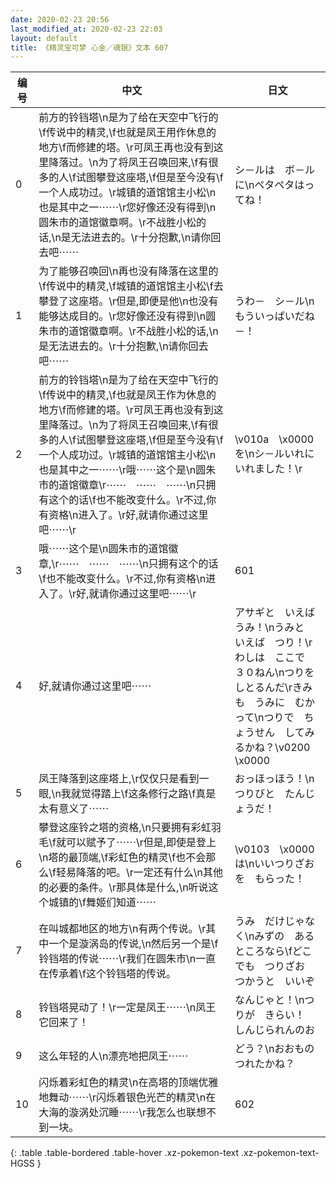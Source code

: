 ```yaml
---
date: 2020-02-23 20:56
last_modified_at: 2020-02-23 22:03
layout: default
title: 《精灵宝可梦 心金／魂银》文本 607
---
```

| 编号 | 中文 | 日文 |
| ---- | ---- | ---- |
| 0 | 前方的铃铛塔\n是为了给在天空中飞行的\f传说中的精灵,\f也就是凤王用作休息的地方\f而修建的塔。\r可凤王再也没有到这里降落过。\n为了将凤王召唤回来,\f有很多的人\f试图攀登这座塔,\f但是至今没有\f一个人成功过。\r城镇的道馆馆主小松\n也是其中之一⋯⋯\r您好像还没有得到\n圆朱市的道馆徽章啊。\r不战胜小松的话,\n是无法进去的。\r十分抱歉,\n请你回去吧⋯⋯ | シ－ルは　ボ－ルに\nペタペタはってね！ |
| 1 | 为了能够召唤回\n再也没有降落在这里的\f传说中的精灵,\f城镇的道馆馆主小松\f去攀登了这座塔。\r但是,即便是他\n也没有能够达成目的。\r您好像还没有得到\n圆朱市的道馆徽章啊。\r不战胜小松的话,\n是无法进去的。\r十分抱歉,\n请你回去吧⋯⋯ | うわ－　シ－ル\nもういっぱいだね－！ |
| 2 | 前方的铃铛塔\n是为了给在天空中飞行的\f传说中的精灵,\f也就是凤王作为休息的地方\f而修建的塔。\r可凤王再也没有到这里降落过。\n为了将凤王召唤回来,\f有很多的人\f试图攀登这座塔,\f但是至今没有\f一个人成功过。\r城镇的道馆馆主小松\n也是其中之一⋯⋯\r哦⋯⋯这个是\n圆朱市的道馆徽章\r⋯⋯　⋯⋯　⋯⋯\n只拥有这个的话\f也不能改变什么。\r不过,你有资格\n进入了。\r好,就请你通过这里吧⋯⋯\r | \v010a　\x0000を\nシ－ルいれに　いれました！\r |
| 3 | 哦⋯⋯这个是\n圆朱市的道馆徽章,\r⋯⋯　⋯⋯　⋯⋯\n只拥有这个的话\f也不能改变什么。\r不过,你有资格\n进入了。\r好,就请你通过这里吧⋯⋯\r | 601 |
| 4 | 好,就请你通过这里吧⋯⋯ | アサギと　いえば　うみ！\nうみと　いえば　つり！\rわしは　ここで　３０ねん\nつりを　しとるんだ\rきみも　うみに　むかって\nつりで　ちょうせん　してみるかね？\v0200　\x0000 |
| 5 | 凤王降落到这座塔上,\r仅仅只是看到一眼,\n我就觉得踏上\f这条修行之路\f真是太有意义了⋯⋯ | おっほっほう！\nつりびと　たんじょうだ！ |
| 6 | 攀登这座铃之塔的资格,\n只要拥有彩虹羽毛\f就可以赋予了⋯⋯\r但是,即使是登上\n塔的最顶端,\f彩虹色的精灵\f也不会那么\f轻易降落的吧。\r一定还有什么\n其他的必要的条件。\r那具体是什么,\n听说这个城镇的\f舞姬们知道⋯⋯ | \v0103　\x0000は\nいいつりざおを　もらった！ |
| 7 | 在叫城都地区的地方\n有两个传说。\r其中一个是漩涡岛的传说,\n然后另一个是\f铃铛塔的传说⋯⋯\r我们在圆朱市\n一直在传承着\f这个铃铛塔的传说。 | うみ　だけじゃなく\nみずの　ある　ところなら\fどこでも　つりざお　つかうと　いいぞ |
| 8 | 铃铛塔晃动了！\r一定是凤王⋯⋯\n凤王它回来了！ | なんじゃと！\nつりが　きらい！　しんじられんのお |
| 9 | 这么年轻的人\n漂亮地把凤王⋯⋯ | どう？\nおおもの　つれたかね？ |
| 10 | 闪烁着彩虹色的精灵\n在高塔的顶端优雅地舞动⋯⋯\r闪烁着银色光芒的精灵\n在大海的漩涡处沉睡⋯⋯\r我怎么也联想不到一块。 | 602 |
{: .table .table-bordered .table-hover .xz-pokemon-text .xz-pokemon-text-HGSS }